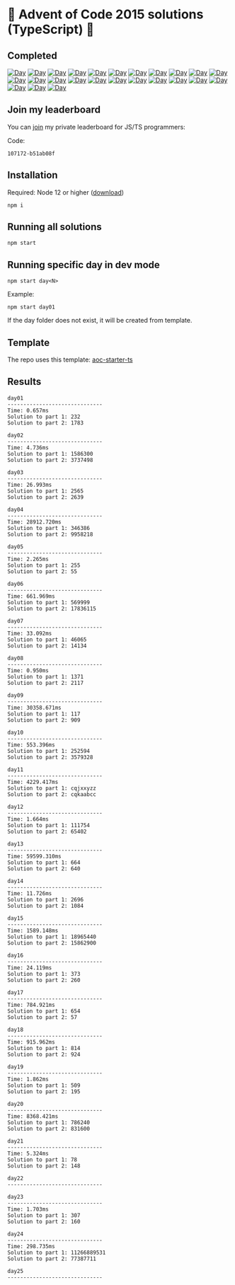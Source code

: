 # 🎄 Advent of Code 2015 solutions (TypeScript) 🎄

## Completed

[![Day](https://badgen.net/badge/01/%E2%98%85%E2%98%85/blue)](src/day01)
[![Day](https://badgen.net/badge/02/%E2%98%85%E2%98%85/blue)](src/day02)
[![Day](https://badgen.net/badge/03/%E2%98%85%E2%98%85/blue)](src/day03)
[![Day](https://badgen.net/badge/04/%E2%98%85%E2%98%85/blue)](src/day04)
[![Day](https://badgen.net/badge/05/%E2%98%85%E2%98%85/blue)](src/day05)
[![Day](https://badgen.net/badge/06/%E2%98%85%E2%98%85/blue)](src/day06)
[![Day](https://badgen.net/badge/07/%E2%98%85%E2%98%85/blue)](src/day07)
[![Day](https://badgen.net/badge/08/%E2%98%85%E2%98%85/blue)](src/day08)
[![Day](https://badgen.net/badge/09/%E2%98%85%E2%98%85/blue)](src/day09)
[![Day](https://badgen.net/badge/10/%E2%98%85%E2%98%85/blue)](src/day10)
[![Day](https://badgen.net/badge/11/%E2%98%85%E2%98%85/blue)](src/day11)
[![Day](https://badgen.net/badge/12/%E2%98%85%E2%98%85/blue)](src/day12)
[![Day](https://badgen.net/badge/13/%E2%98%85%E2%98%85/blue)](src/day13)
[![Day](https://badgen.net/badge/14/%E2%98%85%E2%98%85/blue)](src/day14)
[![Day](https://badgen.net/badge/15/%E2%98%85%E2%98%85/blue)](src/day15)
[![Day](https://badgen.net/badge/16/%E2%98%85%E2%98%85/blue)](src/day16)
[![Day](https://badgen.net/badge/17/%E2%98%85%E2%98%85/blue)](src/day17)
[![Day](https://badgen.net/badge/18/%E2%98%85%E2%98%85/blue)](src/day18)
[![Day](https://badgen.net/badge/19/%E2%98%85%E2%98%85/blue)](src/day19)
[![Day](https://badgen.net/badge/20/%E2%98%85%E2%98%85/blue)](src/day20)
[![Day](https://badgen.net/badge/21/%E2%98%85%E2%98%85/blue)](src/day21)
[![Day](https://badgen.net/badge/22/%E2%98%86%E2%98%86/red)](src/day22)
[![Day](https://badgen.net/badge/23/%E2%98%85%E2%98%85/blue)](src/day23)
[![Day](https://badgen.net/badge/24/%E2%98%85%E2%98%85/blue)](src/day24)
[![Day](https://badgen.net/badge/25/%E2%98%86%E2%98%86/red)](src/day25)

## Join my leaderboard

You can [join](https://adventofcode.com/2019/leaderboard/private) my private leaderboard for JS/TS programmers:

Code:

```
107172-b51ab08f
```

## Installation

Required: Node 12 or higher ([download](https://nodejs.org/en/download/))

```
npm i
```

## Running all solutions

```
npm start
```

## Running specific day in dev mode

```
npm start day<N>
```

Example:

```
npm start day01
```

If the day folder does not exist, it will be created from template.

## Template

The repo uses this template: [aoc-starter-ts](https://github.com/caderek/aoc-starter-ts)

## Results

```
day01
------------------------------
Time: 0.657ms
Solution to part 1: 232
Solution to part 2: 1783

day02
------------------------------
Time: 4.736ms
Solution to part 1: 1586300
Solution to part 2: 3737498

day03
------------------------------
Time: 26.993ms
Solution to part 1: 2565
Solution to part 2: 2639

day04
------------------------------
Time: 28912.720ms
Solution to part 1: 346386
Solution to part 2: 9958218

day05
------------------------------
Time: 2.265ms
Solution to part 1: 255
Solution to part 2: 55

day06
------------------------------
Time: 661.969ms
Solution to part 1: 569999
Solution to part 2: 17836115

day07
------------------------------
Time: 33.092ms
Solution to part 1: 46065
Solution to part 2: 14134

day08
------------------------------
Time: 0.950ms
Solution to part 1: 1371
Solution to part 2: 2117

day09
------------------------------
Time: 30358.671ms
Solution to part 1: 117
Solution to part 2: 909

day10
------------------------------
Time: 553.396ms
Solution to part 1: 252594
Solution to part 2: 3579328

day11
------------------------------
Time: 4229.417ms
Solution to part 1: cqjxxyzz
Solution to part 2: cqkaabcc

day12
------------------------------
Time: 1.664ms
Solution to part 1: 111754
Solution to part 2: 65402

day13
------------------------------
Time: 59599.310ms
Solution to part 1: 664
Solution to part 2: 640

day14
------------------------------
Time: 11.726ms
Solution to part 1: 2696
Solution to part 2: 1084

day15
------------------------------
Time: 1589.148ms
Solution to part 1: 18965440
Solution to part 2: 15862900

day16
------------------------------
Time: 24.119ms
Solution to part 1: 373
Solution to part 2: 260

day17
------------------------------
Time: 784.921ms
Solution to part 1: 654
Solution to part 2: 57

day18
------------------------------
Time: 915.962ms
Solution to part 1: 814
Solution to part 2: 924

day19
------------------------------
Time: 1.862ms
Solution to part 1: 509
Solution to part 2: 195

day20
------------------------------
Time: 8368.421ms
Solution to part 1: 786240
Solution to part 2: 831600

day21
------------------------------
Time: 5.324ms
Solution to part 1: 78
Solution to part 2: 148

day22
------------------------------

day23
------------------------------
Time: 1.703ms
Solution to part 1: 307
Solution to part 2: 160

day24
------------------------------
Time: 298.735ms
Solution to part 1: 11266889531
Solution to part 2: 77387711

day25
------------------------------
```
